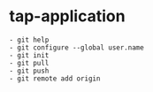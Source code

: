 # tap-application

    - git help
    - git configure --global user.name
    - git init
    - git pull
    - git push
    - git remote add origin
